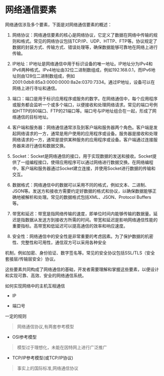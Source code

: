 # 网络通信要素

网络通信涉及多个要素，下面是对网络通信要素的概述：

1. 网络协议：网络通信要素的核心是网络协议，它定义了数据在网络中传输的规则和格式。常见的网络协议包括TCP/IP、UDP、HTTP、FTP等。协议规定了数据的封装方式、传输方式、错误处理等，确保数据能够可靠地在网络上进行传输。

2. IP地址：IP地址是网络通信中用于标识设备的唯一地址。IP地址分为IPv4和IPv6两种格式。IPv4地址由32位二进制数组成，例如192.168.0.1，而IPv6地址则由128位二进制数组成，例如2001:0db8:85a3:0000:0000:8a2e:0370:7334。通过IP地址，设备可以在网络上进行寻址和通信。

3. 端口：端口是用于标识应用程序或服务的数字。在网络通信中，每个应用程序或服务都会监听一个或多个端口，以便接收和处理网络请求。常见的端口号例如HTTP的80端口、FTP的21端口等。端口号与IP地址组合在一起，形成了网络通信的目标地址。

4. 客户端和服务器：网络通信通常涉及到客户端和服务器两个角色。客户端是发起网络请求的一方，通常是用户使用的应用程序或设备。服务器是接收和处理网络请求的一方，通常是提供某种服务的应用程序或设备。客户端通过连接服务器来进行通信和数据交换。

5. Socket：Socket是网络通信的接口，用于实现数据的发送和接收。Socket提供了一组编程接口，使得应用程序可以通过网络进行数据交换。在网络编程中，客户端和服务器通过Socket建立连接，并使用Socket进行数据的传输和交互。

6. 数据格式：网络通信中的数据可以采用不同的格式，例如文本、二进制、JSON等。发送方和接收方需要约定好数据的格式和协议，以确保数据能够正确地被解析和处理。常见的数据格式包括XML、JSON、Protocol Buffers等。

7. 带宽和延迟：带宽是指网络传输的速度，即单位时间内能够传输的数据量。延迟是指数据从发送方到接收方所需的时间。带宽和延迟是影响网络通信性能的重要指标。高带宽和低延迟可以提高通信的效率和响应速度。

8. 安全性：网络通信中的安全性是非常重要的考虑因素。为了保护数据的机密性、完整性和可用性，通信双方可以采用各种安全

机制，例如加密、身份验证、数字签名等。常见的安全协议包括SSL/TLS（安全套接层/传输层安全）协议。

这些要素共同构成了网络通信的基础，开发者需要理解和掌握这些要素，以便设计和实现可靠、高效、安全的网络通信系统。

如何实现网络中的主机互相通信

- IP

- 端口号

一定的规则

> 网络通信协议,有两套参考模型

- OSI参考模型

> 模型过于理想化，未能在因特网上进行广泛推广

- TCP/IP参考模型(或TCP/IP协议)

> 事实上的国际标准,网络通信协议
